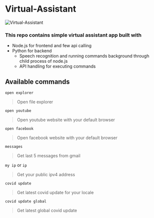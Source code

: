 # Virtual-Assistant
![Virtual-Assistant](https://lh3.googleusercontent.com/fife/ABSRlIrhYpnA1fNQ2wA2OEzlnPi331gKpKwMLcYo_JSVEAUw_YwA9tvS5acqazi5Mubp-6JhkIS_X7OEAg3CGInjlxQ7WcnSzvIwhOfDmaNvGRKP3ofjt6LG4JqixtI37sDBBPjzvZfSSaZ5kpIaGHgyUsu9LO-5lBQutG2rSQ8wWisKtfWfsu7RW8OKgt-wEfmSmzB7BBrlx3g1UGWQb-EZ3zRwgtTDk3P52QV6YqRdzlp9Nf2-nwEfc7gJ6d4RJ1GFdCP9G4pMFWxjiuAT4JilyHH3Jmpm5uTzl4puhfLZxfS_VdWzzg38e1ur8eWODugF36qYWB8nyrQxtMKxTNbwCbnavUAWLk718JHToVrdgSoZiry6cd7f6Iq-vd3kF9pFCMi9t1EzSeudqwk_0TdA-FqCRbEm6a8AblMnYV0wFxq1VQJfb4QcAVVkctaOSkv6lpSrNKQtbRgYY0GiCnZLjHBHAQrFURO7PJWXfC18BDjkGwKlW3fACps9lF9nJ--mNJ78lttuYgETIj-43k5yq8k6fvnFJIfKoFyYm9_cDC2txzhoACQFP0fG-y55XdA5MdlkGd97h5TAYC0HvKnlYDm6n52n0NPX0sRZt379hxr_KWSAFhvIcKh28JEUAqbLon-vWZaYSVEMWRQUGLHn6Ob-NI7wZNzQuT58W9CgtRDVhMkIKx5QVhFxGTgDO5Q685zaSicMODAGvpwcQbxiTK9aW8zc0igAE55IxUcy_dlZjpDIXCM?authuser=0)
### This repo contains simple virtual assistant app built with
* Node.js for frontend and few api calling
* Python for backend 
    * Speech recognition and running commands background through child process of node.js
    * API handling for executing commands
    
## Available commands

``open explorer``
> Open file explorer

``open youtube``
> Open youtube website with your default browser

``open facebook``
> Open facebook website with your default browser

``messages``
> Get last 5 messages from gmail

``my ip`` or ``ip``
> Get your public ipv4 address

``covid update``
> Get latest covid update for your locale

``covid update global``
> Get latest global covid update